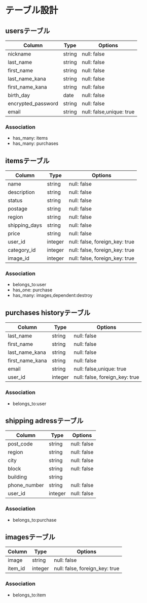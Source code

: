 # テーブル設計

## usersテーブル

| Column             | Type   | Options                  |
| ------------------ | ------ | ------------------------ |
| nickname           | string | null: false              |
| last_name          | string | null: false              |
| first_name         | string | null: false              |
| last_name_kana     | string | null: false              |
| first_name_kana    | string | null: false              |
| birth_day          | date   | null: false              |
| encrypted_password | string | null: false              |
| email              | string | null: false,unique: true |

### Association
- has_many: items
- has_many: purchases

## itemsテーブル

| Column        | Type    | Options                        |
| ------------- | ------- | ------------------------------ |
| name          | string  | null: false                    |
| description   | string  | null: false                    |
| status        | string  | null: false                    |
| postage       | string  | null: false                    |
| region        | string  | null: false                    |
| shipping_days | string  | null: false                    |
| price         | string  | null: false                    |
| user_id       | integer | null: false, foreign_key: true |
| category_id   | integer | null: false, foreign_key: true |
| image_id      |	integer | null: false, foreign_key: true |

### Association
- belongs_to:user
- has_one: purchase
- has_many: images,dependent:destroy

## purchases historyテーブル
| Column             | Type    | Options                        |
| ------------------ | ------- | ------------------------------ |
| last_name          | string  | null: false                    |
| first_name         | string  | null: false                    |
| last_name_kana     | string  | null: false                    |
| first_name_kana    | string  | null: false                    |
| email              | string  | null: false,unique: true       |
| user_id            | integer | null: false, foreign_key: true |

### Association
- belongs_to:user

## shipping adressテーブル

| Column       | Type    | Options     |
| ------------ | ------- | ----------- |
| post_code    | string  | null: false |
| region       | string  | null: false |
| city         | string  | null: false |
| block        | string  | null: false |
| building     | string  |             |
| phone_number | string  | null: false |
| user_id      | integer | null: false |

### Association
- belongs_to:purchase

## imagesテーブル

| Column  | Type    | Options                        |
| ------- | ------- | ------------------------------ |
| image   | string  | null: false                    |
| item_id | integer | null: false, foreign_key: true |

### Association
- belongs_to:item

